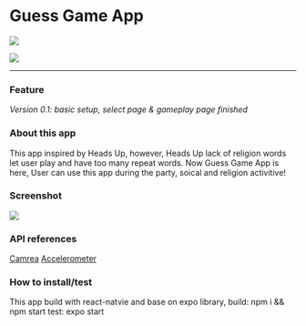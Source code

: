 # Guess Game App
<a><img href="https://github.com/LeonQi800/GuessGame" target="\_parent" src="https://img.shields.io/github/stars/LeonQi800/GuessGame" /></a>

<a><img href="https://www.linkedin.com/in/leon-chao-qi-085335168" src="https://img.shields.io/badge/Linkdin-Leon-brightgreen"> </a>


<hr/>

### Feature
*Version 0.1: basic setup, select page & gameplay page finished*

### About this app
This app inspired by Heads Up, however, Heads Up lack of religion words let user play and have too many repeat words.
Now Guess Game App is here, User can use this app during the party, soical and religion activitive!

### Screenshot
<img src="https://github.com/LeonQi800/GuessGame/blob/master/.file/screenshot/213542408.jpg">

### API references
<a href="https://docs.expo.io/versions/v36.0.0/sdk/camera/">Camrea</a>
<a href="https://docs.expo.io/versions/v36.0.0/sdk/accelerometer/">Accelerometer</a>

### How to install/test
This app build with react-natvie and base on expo library,
build: npm i && npm start
test: expo start

